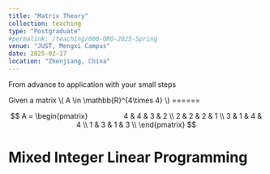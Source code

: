 ```yaml
---
title: "Matrix Theory"
collection: teaching
type: "Postgraduate"
#permalink: /teaching/000-ORO-2025-Spring  
venue: "JUST, Mengxi Campus"
date: 2025-02-17
location: "Zhenjiang, China"
---
```


From advance to application with your small steps    

 
Given a matrix \\( A \in \mathbb{R}^{4\times 4} \\)
======  

$$
        A = 
        \begin{pmatrix}                 
        4 & 4 & 3 & 2 \\
        2 & 2 & 2 & 1 \\
        3 & 1 & 4 & 4 \\
        1 & 3 & 1 & 3 \\
        \end{pmatrix}
$$
 
Mixed Integer Linear Programming
======

 
